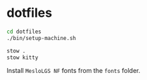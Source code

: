 # dotfiles

```sh
cd dotfiles
./bin/setup-machine.sh

stow .
stow kitty
```

Install `MesloLGS NF` fonts from the `fonts` folder.

